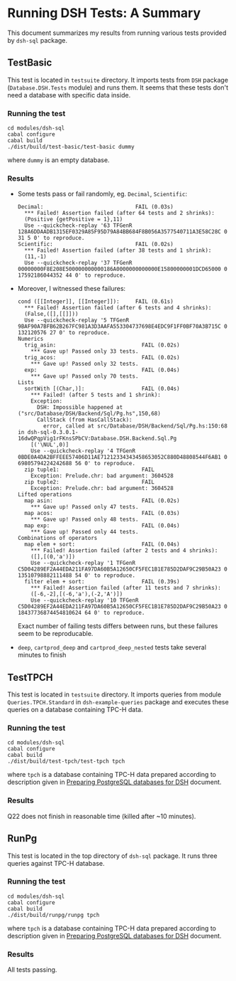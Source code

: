 Running DSH Tests: A Summary
============================

This document summarizes my results from running various tests provided by
`dsh-sql` package.


TestBasic
---------

This test is located in `testsuite` directory. It imports tests from `DSH`
package (`Database.DSH.Tests` module) and runs them.  It seems that these tests
don't need a database with specific data inside.

### Running the test

```
cd modules/dsh-sql
cabal configure
cabal build
./dist/build/test-basic/test-basic dummy
```

where `dummy` is an empty database.

### Results

  - Some tests pass or fail randomly, eg. `Decimal`, `Scientific`:

    ```
    Decimal:                             FAIL (0.03s)
      *** Failed! Assertion failed (after 64 tests and 2 shrinks):
      (Positive {getPositive = 1},11)
      Use --quickcheck-replay '63 TFGenR 128A6DDAADB1315EF0329A85F95D79A84BB684F8B056A3577540711A3E58C28C 0 31 5 0' to reproduce.
    Scientific:                          FAIL (0.02s)
      *** Failed! Assertion failed (after 38 tests and 1 shrink):
      (11,-1)
      Use --quickcheck-replay '37 TFGenR 00000000F8E208E500000000000186A0000000000000E15800000001DCD65000 0 17592186044352 44 0' to reproduce.
    ```

  - Moreover, I witnessed these failures:

    ```
    cond ([[Integer]], [[Integer]]):     FAIL (0.61s)
      *** Failed! Assertion failed (after 6 tests and 4 shrinks):
      (False,([],[[]]))
      Use --quickcheck-replay '5 TFGenR 9BAF90A7BFB62B267FC981A3D3AAFA553304737698E4EDC9F1FF0BF70A3B715C 0 132120576 27 0' to reproduce.
    Numerics
      trig_asin:                           FAIL (0.02s)
        *** Gave up! Passed only 33 tests.
      trig_acos:                           FAIL (0.02s)
        *** Gave up! Passed only 32 tests.
      exp:                                 FAIL (0.04s)
        *** Gave up! Passed only 70 tests.
    Lists
      sortWith [(Char,)]:                  FAIL (0.04s)
        *** Failed! (after 5 tests and 1 shrink):
        Exception:
          DSH: Impossible happened at ("src/Database/DSH/Backend/Sql/Pg.hs",150,68)
          CallStack (from HasCallStack):
            error, called at src/Database/DSH/Backend/Sql/Pg.hs:150:68 in dsh-sql-0.3.0.1-16dwQPqpVig1rFKnsSPbCV:Database.DSH.Backend.Sql.Pg
        [('\NUL',0)]
        Use --quickcheck-replay '4 TFGenR 0BDE0A4DA2BFFEEE57406D11AE71212334343458653052C880D48808544F6AB1 0 69805794224242688 56 0' to reproduce.
      zip tuple1:                          FAIL
        Exception: Prelude.chr: bad argument: 3604528
      zip tuple2:                          FAIL
        Exception: Prelude.chr: bad argument: 3604528
    Lifted operations
      map asin:                            FAIL (0.02s)
        *** Gave up! Passed only 47 tests.
      map acos:                            FAIL (0.03s)
        *** Gave up! Passed only 48 tests.
      map exp:                             FAIL (0.04s)
        *** Gave up! Passed only 44 tests.
    Combinations of operators
      map elem + sort:                     FAIL (0.04s)
        *** Failed! Assertion failed (after 2 tests and 4 shrinks):
        ([],[(0,'a')])
        Use --quickcheck-replay '1 TFGenR C5D04289EF2A44EDA211FA97DA60B5A12650CF5FEC1B1E785D2DAF9C29B50A23 0 13510798882111488 54 0' to reproduce.
      filter elem + sort:                  FAIL (0.39s)
        *** Failed! Assertion failed (after 11 tests and 7 shrinks):
        ([-6,-2],[(-6,'a'),(-2,'A')])
        Use --quickcheck-replay '10 TFGenR C5D04289EF2A44EDA211FA97DA60B5A12650CF5FEC1B1E785D2DAF9C29B50A23 0 18437736874454810624 64 0' to reproduce.
    ```

    Exact number of failing tests differs between runs, but these failures seem
    to be reproducable.

  - `deep`, `cartprod_deep` and `cartprod_deep_nested` tests take several
    minutes to finish


TestTPCH
--------

This test is located in `testsuite` directory. It imports queries from module
`Queries.TPCH.Standard` in `dsh-example-queries` package and executes these
queries on a database containing TPC-H data.

### Running the test

```
cd modules/dsh-sql
cabal configure
cabal build
./dist/build/test-tpch/test-tpch tpch
```

where `tpch` is a database containing TPC-H data prepared according to
description given in [Preparing PostgreSQL databases for
DSH](https://github.com/jstolarek/skye-dsh/blob/master/doc/preparing_databases.md)
document.

### Results

Q22 does not finish in reasonable time (killed after ~10 minutes).


RunPg
-----

This test is located in the top directory of `dsh-sql` package.  It runs three
queries against TPC-H database.

### Running the test

```
cd modules/dsh-sql
cabal configure
cabal build
./dist/build/runpg/runpg tpch
```

where `tpch` is a database containing TPC-H data prepared according to
description given in [Preparing PostgreSQL databases for
DSH](https://github.com/jstolarek/skye-dsh/blob/master/doc/preparing_databases.md)
document.

### Results

All tests passing.
